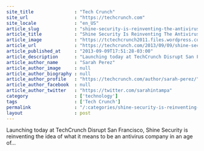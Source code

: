```yaml
---
site_title               : "Tech Crunch"
site_url                 : "https://techcrunch.com"
site_locale              : "en_US"
article_slug             : "shine-security-is-reinventing-the-antivirus-company-for-the-age-of-zero-day-attacks"
article_title            : "Shine Security Is Reinventing The Antivirus Company For The Age Of Zero-Day Attacks"
article_image            : "https://tctechcrunch2011.files.wordpress.com/2013/09/shinesecurity.jpg?w=764&h=400&crop=1"
article_url              : "https://techcrunch.com/2013/09/09/shine-security-is-reinventing-the-antivirus-company-for-the-age-of-zero-day-attacks/"
article_published_at     : "2013-09-09T17:51:28-03:00"
article_description      : "Launching today at TechCrunch Disrupt San Francisco, Shine Security is reinventing the idea of what it means to be an antivirus company in an age of..."
article_author_name      : "Sarah Perez"
article_author_image     : null
article_author_biography : null
article_author_profile   : "https://techcrunch.com/author/sarah-perez/"
article_author_facebook  : null
article_author_twitter   : "https://twitter.com/sarahintampa"
category                 : ['technology']
tags                     : ['Tech Crunch']
permalink                : "/:categories/shine-security-is-reinventing-the-antivirus-company-for-the-age-of-zero-day-attacks/"
layout                   : post
---
```


Launching today at TechCrunch Disrupt San Francisco, Shine Security is reinventing the idea of what it means to be an antivirus company in an age of...
